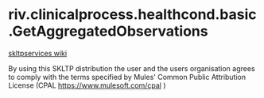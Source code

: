 riv.clinicalprocess.healthcond.basic.GetAggregatedObservations
=============================================================

[skltpservices wiki](https://skl-tp.atlassian.net/wiki/display/SKLTPservices/SKLTP+Services+Home)

By using this SKLTP distribution the user and the users organisation agrees to comply with the terms specified by Mules' Common Public Attribution License (CPAL https://www.mulesoft.com/cpal )